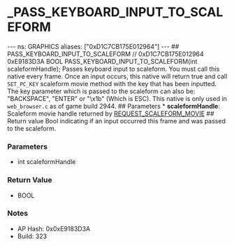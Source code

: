 # _PASS_KEYBOARD_INPUT_TO_SCALEFORM

--- ns: GRAPHICS aliases: ["0xD1C7CB175E012964"] --- ## PASS_KEYBOARD_INPUT_TO_SCALEFORM  // 0xD1C7CB175E012964 0xE9183D3A BOOL PASS_KEYBOARD_INPUT_TO_SCALEFORM(int scaleformHandle);  Passes keyboard input to scaleform. You must call this native every frame. Once an input occurs, this native will return true and call `SET_PC_KEY` scaleform movie method with the key that has been inputted.  The key parameter which is passed to the scaleform can also be: "BACKSPACE", "ENTER" or "\x1b" (Which is ESC). This native is only used in `web_browser.c` as of game build 2944.  ## Parameters * **scaleformHandle**: Scaleform movie handle returned by [REQUEST_SCALEFORM_MOVIE](#_0x11FE353CF9733E6F)  ## Return value Bool indicating if an input occurred this frame and was passed to the scaleform.

### Parameters
* int scaleformHandle

### Return Value
* BOOL

### Notes
* AP Hash: 0x0xE9183D3A
* Build: 323

